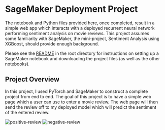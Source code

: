 # SageMaker Deployment Project
The notebook and Python files provided here, once completed, result in a simple web app which interacts with a deployed recurrent neural
network performing sentiment analysis on movie reviews. This project assumes some familiarity with SageMaker, the mini-project, Sentiment
Analysis using XGBoost, should provide enough background.

Please see the [README](https://github.com/udacity/sagemaker-deployment/tree/master/README.md)
in the root directory for instructions on setting up a SageMaker notebook and downloading the project files (as well as the other notebooks).

## Project Overview
In this project, I used PyTorch and SageMaker to construct a complete project from end to end. The goal of this project is to have a simple web page which a user can use to enter a movie review. The web page will then send the review off to my deployed model which will predict the sentiment of the entered review.

![positive-review](https://user-images.githubusercontent.com/89380757/143674448-ec216992-e64c-45cb-baa4-9872eb96da1e.jpeg)
![negative-review](https://user-images.githubusercontent.com/89380757/143674450-dda7aef5-3b81-4c2b-88f6-7e7c916d69c4.jpeg)
